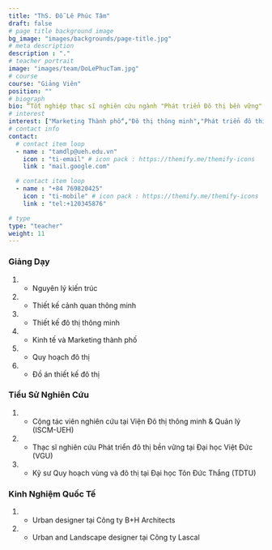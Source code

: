 ```yaml
---
title: "ThS. Đỗ Lê Phúc Tâm"
draft: false
# page title background image
bg_image: "images/backgrounds/page-title.jpg"
# meta description
description : "."
# teacher portrait
image: "images/team/DoLePhucTam.jpg"
# course
course: "Giảng Viên"
position: ""
# biograph
bio: “Tốt nghiệp thạc sĩ nghiên cứu ngành "Phát triển Đô thị bền vững" tại Đại học Việt Đức (VGU) và Đại học Technical University of Darmstadt (TUD). Đã từng có kinh nghiệm trong lĩnh vực thiết kế với vai trò Landscape và Urban designer tại công ty B+H Architects, Lascal. Hiện đang tham gia ISCM với vai trò là giảng viên Ngành Kiến trúc và Thiết kế Đô thị thông minh, đồng thời hỗ trợ điều phối chương trình Thạc sĩ Quản lý Đô thị Thông minh và Sáng tạo. Luôn mong muốn được góp phần phát triển, kiến thiết một xã hội, một chất lượng sống tốt cho con người Việt Nam. Tôi quan tâm đến các chủ đề về Đô thị thông minh, bền vững; Marketing Thành phố; Kiến thiết không gian mở trong đô thị; Hình ảnh hóa trong Dữ liệu đô thị.”
# interest
interest: ["Marketing Thành phố","Đô thị thông minh","Phát triển đô thị bền vững"]
# contact info
contact:
  # contact item loop
  - name : "tamdlp@ueh.edu.vn"
    icon : "ti-email" # icon pack : https://themify.me/themify-icons
    link : "mail.google.com"

  # contact item loop
  - name : "+84 769820425"
    icon : "ti-mobile" # icon pack : https://themify.me/themify-icons
    link : "tel:+120345876"

# type
type: "teacher"
weight: 11
---
```


### Giảng Dạy
1. *	Nguyên lý kiến trúc
1. * Thiết kế cảnh quan thông minh
1. * Thiết kế đô thị thông minh
1. * Kinh tế và Marketing thành phố
1. * Quy hoạch đô thị
1. * Đồ án thiết kế đô thị



### Tiểu Sử Nghiên Cứu
1. *	Cộng tác viên nghiên cứu tại Viện Đô thị thông minh & Quản lý (ISCM-UEH)
1. *	Thạc sĩ nghiên cứu Phát triển đô thị bền vững tại Đại học Việt Đức (VGU)
1. *	Kỹ sư Quy hoạch vùng và đô thị tại Đại học Tôn Đức Thắng (TDTU)

### Kinh Nghiệm Quốc Tế
1. *	Urban designer tại Công ty B+H Architects
1. *	Urban and Landscape designer tại Công ty Lascal

